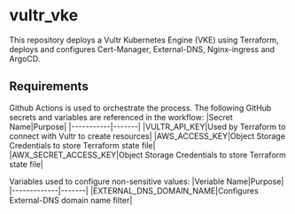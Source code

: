 # vultr_vke
This repository deploys a Vultr Kubernetes Engine (VKE) using Terraform, deploys and configures Cert-Manager, External-DNS, Nginx-ingress and ArgoCD.
## Requirements
Github Actions is used to orchestrate the process.  The following GitHub secrets and variables are referenced in the workflow:
|Secret Name|Purpose|
|-----------|-------|
|VULTR_API_KEY|Used by Terraform to connect with Vultr to create resources|
|AWS_ACCESS_KEY|Object Storage Credentials to store Terraform state file|
|AWX_SECRET_ACCESS_KEY|Object Storage Credentials to store Terraform state file|

Variables used to configure non-sensitive values:
|Veriable Name|Purpose|
|-------------|-------|
|EXTERNAL_DNS_DOMAIN_NAME|Configures External-DNS domain name filter|

